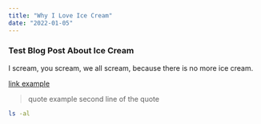 ```yaml
---
title: "Why I Love Ice Cream"
date: "2022-01-05"
---
```


### Test Blog Post About Ice Cream

I scream, you scream, we all scream, because there is no more ice cream.

[link example](https://crazyoptimist.net)

> quote example
> second line of the quote

```bash
ls -al
```
